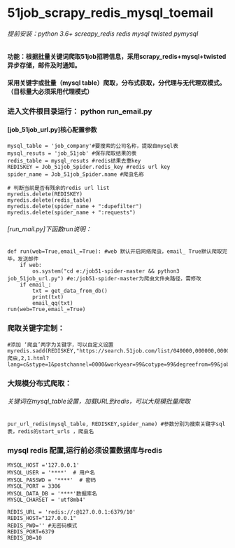 # 51job_scrapy_redis_mysql_toemail
###### 提前安装：python 3.6+ screapy_redis redis mysql twisted pymysql

#### 功能：根据批量关键词爬取51job招聘信息，采用scrapy_redis+mysql+twisted异步存储，邮件及时通知。
#### 采用关键字或批量（mysql table）爬取，分布式获取，分代理与无代理双模式。（目标量大必须采用代理模式）

### 进入文件根目录运行： python run_email.py

#### [job_51job_url.py]核心配置参数
```
mysql_table = 'job_company'#要搜索的公司名称，提取自mysql表
mysql_resuts = 'job_51job' #保存爬取结果的表
redis_table = mysql_resuts #redis结果去重key
REDISKEY = Job_51job_Spider.redis_key #redis url key
spider_name = Job_51job_Spider.name #爬虫名称

# 判断当前是否有残余的redis url list
myredis.delete(REDISKEY)
myredis.delete(redis_table)
myredis.delete(spider_name + ":dupefilter")
myredis.delete(spider_name + ":requests")

```
###### [run_mail.py]下函数run说明：
```
def run(web=True,email_=True): #web 默认开启网络爬虫，email_ True默认爬取完毕，发送邮件
    if web:
        os.system("cd e:/job51-spider-master && python3 job_51job_url.py") #e:/job51-spider-master为爬虫文件夹路径，需修改
    if email_:
        txt = get_data_from_db()
        print(txt)
        email_qq(txt)
run(web=True,email_=True)
```

### 爬取关键字定制：
```
#添加 ‘爬虫’两字为关键字，可以自定义设置
myredis.sadd(REDISKEY,"https://search.51job.com/list/040000,000000,0000,00,0,08,爬虫,2,1.html?lang=c&stype=1&postchannel=0000&workyear=99&cotype=99&degreefrom=99&jobterm=01")
```
### 大规模分布式爬取：
###### 关键词在mysql_table设置，加载URL到redis，可以大规模批量爬取
```
pur_url_redis(mysql_table, REDISKEY,spider_name) #参数分别为搜索关键字sql表，redis的start_urls ，爬虫名
```
### mysql redis 配置,运行前必须设置数据库与redis
```
MYSQL_HOST ='127.0.0.1'
MYSQL_USER = '****'  # 用户名
MYSQL_PASSWD = '****'  # 密码
MYSQL_PORT = 3306 
MYSQL_DATA_DB = '****'数据库名
MYSQL_CHARSET = 'utf8mb4'

REDIS_URL = 'redis://:@127.0.0.1:6379/10'
REDIS_HOST="127.0.0.1"
REDIS_PWD='' #无密码模式
REDIS_PORT=6379
REDIS_DB=10
```
